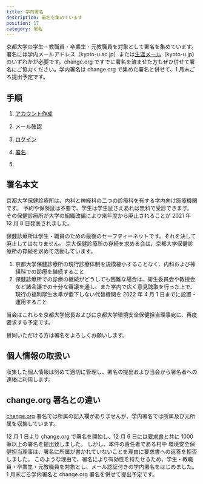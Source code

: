```yaml
---
title: 学内署名
description: 署名を集めています
position: 17
category: 署名
---
```


京都大学の学生・教職員・卒業生・元教職員を対象として署名を集めています。署名には学内メールアドレス（kyoto-u.ac.jp）または[生涯メール](http://www.alumni.kyoto-u.ac.jp/)（kyoto-u.jp）のいずれかが必要です。change.org ですでに署名を済ませた方もぜひ併せて署名にご協力ください。学内署名は change.org で集めた署名と併せて、1 月末ごろ提出予定です。

## 手順

1. [アカウント作成](/signup)

1. メール確認

1. [ログイン](/signin)

1. [署名](/signature-edit)

1. <sign-out></sign-out>

## 署名本文

京都大学保健診療所は、内科と神経科の二つの診療科を有する学内向け医療機関です。
予約や保険証は不要で、学生は学生証さえあれば無料で受診できます。その保健診療所が大学の組織改編により来年度から廃止されることが 2021 年 12 月 8 日発表されました。

保健診療所は学生・職員のための最後のセーフティーネットです。それを決して廃止してはなりません。
京大保健診療所の存続を求める会は、京都大学保健診療所の存続を求めて活動しています。

1. 京都大学保健診療所の現行診療体制を規模縮小することなく、内科および神経科での診療を継続すること
2. 保健診療所での診療の継続がどうしても困難な場合は、衛生委員会や教授会など諸会議での十分な審議を通し、また学内で広く意見聴取を行った上で、現行の福利厚生水準が低下しない代替機関を 2022 年 4 月 1 日までに設置・運用すること

当会はこれらを京都大学総長およびに京都大学環境安全保健担当理事宛に、再度要求する予定です。

賛同いただける方は署名をよろしくお願いします。

## 個人情報の取扱い

収集した個人情報は努めて適切に管理し、署名の提出および当会から署名者への連絡に利用します。

## change.org 署名との違い

[change.org](https://chng.it/xGVS9jq9JF) 署名では所属の記入欄がありませんが、学内署名では所属及び元所属を収集しています。

12 月 1 日より change.org で署名を開始し、12 月 6 日には[要求書](/request1206)と共に 1000 筆以上の署名を提出致しました。
しかし、本件の責任者である村中 環境安全保健担当理事は、署名に所属が書かれていないことを理由に要求書への返答を拒否しました。
このような理由で、署名により有効性を持たせるため、学生・教職員・卒業生・元教職員を対象とし、メール認証付きの学内署名をはじめました。
1 月末ごろ学内署名と change.org 署名を併せて提出予定です。
